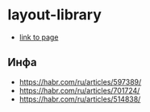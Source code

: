 # layout-library

* [link to page](https://vladimirovicp.github.io/layout-library/)

## Инфа

* https://habr.com/ru/articles/597389/
* https://habr.com/ru/articles/701724/
* https://habr.com/ru/articles/514838/
